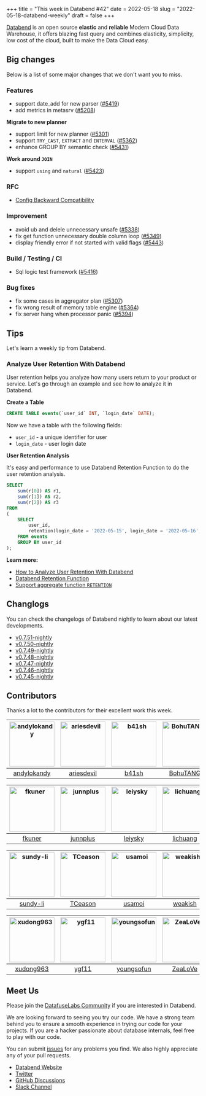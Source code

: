 +++
title = "This week in Databend #42"
date = 2022-05-18
slug = "2022-05-18-databend-weekly"
draft = false
+++

[Databend](https://github.com/datafuselabs/databend) is an open source **elastic** and **reliable** Modern Cloud Data Warehouse, it offers blazing fast query and combines elasticity, simplicity, low cost of the cloud, built to make the Data Cloud easy.

## Big changes

Below is a list of some major changes that we don't want you to miss.

### Features

- support date_add for new parser ([#5419](https://github.com/datafuselabs/databend/pull/5419))
- add metrics in metasrv ([#5208](https://github.com/datafuselabs/databend/pull/5208))

**Migrate to new planner**

- support limit for new planner ([#5301](https://github.com/datafuselabs/databend/pull/5301))
- support `TRY_CAST`, `EXTRACT` and `INTERVAL` ([#5362](https://github.com/datafuselabs/databend/pull/5362))
- enhance GROUP BY semantic check ([#5431](https://github.com/datafuselabs/databend/pull/5431))

**Work around `JOIN`**

- support `using` and `natural` ([#5423](https://github.com/datafuselabs/databend/pull/5423))

### RFC

- [Config Backward Compatibility](https://databend.rs/doc/contributing/rfcs/config-backward-compatibility)

### Improvement

- avoid ub and delele unnecessary unsafe ([#5338](https://github.com/datafuselabs/databend/pull/5338))
- fix get function unnecessary double column loop ([#5349](https://github.com/datafuselabs/databend/pull/5349))
- display friendly error if not started with valid flags ([#5443](https://github.com/datafuselabs/databend/pull/5443))

### Build / Testing / CI

- Sql logic test framework ([#5416](https://github.com/datafuselabs/databend/pull/5416))

### Bug fixes

- fix some cases in aggregator plan ([#5307](https://github.com/datafuselabs/databend/pull/5307))
- fix wrong result of memory table engine ([#5364](https://github.com/datafuselabs/databend/pull/5364))
- fix server hang when processor panic ([#5394](https://github.com/datafuselabs/databend/pull/5394))

## Tips

Let's learn a weekly tip from Databend.

### Analyze User Retention With Databend

User retention helps you analyze how many users return to your product or service. Let's go through an example and see how to analyze it in Databend.

**Create a Table**

```SQL
CREATE TABLE events(`user_id` INT, `login_date` DATE);
```

Now we have a table with the following fields:

- `user_id` - a unique identifier for user
- `login_date` - user login date

**User Retention Analysis**

It's easy and performance to use Databend Retention Function to do the user retention analysis.

```SQL
SELECT
    sum(r[0]) AS r1,
    sum(r[1]) AS r2,
    sum(r[2]) AS r3
FROM
(
    SELECT
        user_id,
        retention(login_date = '2022-05-15', login_date = '2022-05-16', login_date = '2022-05-17') AS r
    FROM events
    GROUP BY user_id
);
```

**Learn more:**

- [How to Analyze User Retention With Databend](https://databend.rs/doc/learn/analyze-user-retention-with-databend)
- [Databend Retention Function](https://databend.rs/doc/reference/functions/aggregate-functions/aggregate-retention)
- [Support aggregate function `RETENTION`](https://github.com/datafuselabs/databend/pull/4970)

## Changlogs

You can check the changelogs of Databend nightly to learn about our latest developments.

- [v0.7.51-nightly](https://github.com/datafuselabs/databend/releases/tag/v0.7.51-nightly)
- [v0.7.50-nightly](https://github.com/datafuselabs/databend/releases/tag/v0.7.50-nightly)
- [v0.7.49-nightly](https://github.com/datafuselabs/databend/releases/tag/v0.7.49-nightly)
- [v0.7.48-nightly](https://github.com/datafuselabs/databend/releases/tag/v0.7.48-nightly)
- [v0.7.47-nightly](https://github.com/datafuselabs/databend/releases/tag/v0.7.47-nightly)
- [v0.7.46-nightly](https://github.com/datafuselabs/databend/releases/tag/v0.7.46-nightly)
- [v0.7.45-nightly](https://github.com/datafuselabs/databend/releases/tag/v0.7.45-nightly)

## Contributors

Thanks a lot to the contributors for their excellent work this week.

| [<img alt="andylokandy" src="https://avatars.githubusercontent.com/u/9637710?v=4&s=117" width="117">](https://github.com/andylokandy) | [<img alt="ariesdevil" src="https://avatars.githubusercontent.com/u/7812909?v=4&s=117" width="117">](https://github.com/ariesdevil) | [<img alt="b41sh" src="https://avatars.githubusercontent.com/u/1070352?v=4&s=117" width="117">](https://github.com/b41sh) | [<img alt="BohuTANG" src="https://avatars.githubusercontent.com/u/172204?v=4&s=117" width="117">](https://github.com/BohuTANG) | [<img alt="drmingdrmer" src="https://avatars.githubusercontent.com/u/44069?v=4&s=117" width="117">](https://github.com/drmingdrmer) | [<img alt="everpcpc" src="https://avatars.githubusercontent.com/u/1808802?v=4&s=117" width="117">](https://github.com/everpcpc) |
| :-----------------------------------------------------------------------------------------------------------------------------------: | :---------------------------------------------------------------------------------------------------------------------------------: | :-----------------------------------------------------------------------------------------------------------------------: | :----------------------------------------------------------------------------------------------------------------------------: | :---------------------------------------------------------------------------------------------------------------------------------: | :-----------------------------------------------------------------------------------------------------------------------------: |
|                                             [andylokandy](https://github.com/andylokandy)                                             |                                             [ariesdevil](https://github.com/ariesdevil)                                             |                                             [b41sh](https://github.com/b41sh)                                             |                                            [BohuTANG](https://github.com/BohuTANG)                                             |                                            [drmingdrmer](https://github.com/drmingdrmer)                                            |                                             [everpcpc](https://github.com/everpcpc)                                             |

| [<img alt="fkuner" src="https://avatars.githubusercontent.com/u/39162698?v=4&s=117" width="117">](https://github.com/fkuner) | [<img alt="junnplus" src="https://avatars.githubusercontent.com/u/8097526?v=4&s=117" width="117">](https://github.com/junnplus) | [<img alt="leiysky" src="https://avatars.githubusercontent.com/u/22445410?v=4&s=117" width="117">](https://github.com/leiysky) | [<img alt="lichuang" src="https://avatars.githubusercontent.com/u/1998569?v=4&s=117" width="117">](https://github.com/lichuang) | [<img alt="mergify[bot]" src="https://avatars.githubusercontent.com/in/10562?v=4&s=117" width="117">](https://github.com/apps/mergify) | [<img alt="RinChanNOWWW" src="https://avatars.githubusercontent.com/u/33975039?v=4&s=117" width="117">](https://github.com/RinChanNOWWW) |
| :--------------------------------------------------------------------------------------------------------------------------: | :-----------------------------------------------------------------------------------------------------------------------------: | :----------------------------------------------------------------------------------------------------------------------------: | :-----------------------------------------------------------------------------------------------------------------------------: | :------------------------------------------------------------------------------------------------------------------------------------: | :--------------------------------------------------------------------------------------------------------------------------------------: |
|                                             [fkuner](https://github.com/fkuner)                                              |                                             [junnplus](https://github.com/junnplus)                                             |                                             [leiysky](https://github.com/leiysky)                                              |                                             [lichuang](https://github.com/lichuang)                                             |                                            [mergify[bot]](https://github.com/apps/mergify)                                             |                                             [RinChanNOWWW](https://github.com/RinChanNOWWW)                                              |

| [<img alt="sundy-li" src="https://avatars.githubusercontent.com/u/3325189?v=4&s=117" width="117">](https://github.com/sundy-li) | [<img alt="TCeason" src="https://avatars.githubusercontent.com/u/33082201?v=4&s=117" width="117">](https://github.com/TCeason) | [<img alt="usamoi" src="https://avatars.githubusercontent.com/u/79277854?v=4&s=117" width="117">](https://github.com/usamoi) | [<img alt="weakish" src="https://avatars.githubusercontent.com/u/114114?v=4&s=117" width="117">](https://github.com/weakish) | [<img alt="wubx" src="https://avatars.githubusercontent.com/u/320680?v=4&s=117" width="117">](https://github.com/wubx) | [<img alt="Xuanwo" src="https://avatars.githubusercontent.com/u/5351546?v=4&s=117" width="117">](https://github.com/Xuanwo) |
| :-----------------------------------------------------------------------------------------------------------------------------: | :----------------------------------------------------------------------------------------------------------------------------: | :--------------------------------------------------------------------------------------------------------------------------: | :--------------------------------------------------------------------------------------------------------------------------: | :--------------------------------------------------------------------------------------------------------------------: | :-------------------------------------------------------------------------------------------------------------------------: |
|                                             [sundy-li](https://github.com/sundy-li)                                             |                                             [TCeason](https://github.com/TCeason)                                              |                                             [usamoi](https://github.com/usamoi)                                              |                                            [weakish](https://github.com/weakish)                                             |                                            [wubx](https://github.com/wubx)                                             |                                             [Xuanwo](https://github.com/Xuanwo)                                             |

| [<img alt="xudong963" src="https://avatars.githubusercontent.com/u/41979257?v=4&s=117" width="117">](https://github.com/xudong963) | [<img alt="ygf11" src="https://avatars.githubusercontent.com/u/3428089?v=4&s=117" width="117">](https://github.com/ygf11) | [<img alt="youngsofun" src="https://avatars.githubusercontent.com/u/5782159?v=4&s=117" width="117">](https://github.com/youngsofun) | [<img alt="ZeaLoVe" src="https://avatars.githubusercontent.com/u/10904090?v=4&s=117" width="117">](https://github.com/ZeaLoVe) | [<img alt="zhang2014" src="https://avatars.githubusercontent.com/u/8087042?v=4&s=117" width="117">](https://github.com/zhang2014) |     |
| :--------------------------------------------------------------------------------------------------------------------------------: | :-----------------------------------------------------------------------------------------------------------------------: | :---------------------------------------------------------------------------------------------------------------------------------: | :----------------------------------------------------------------------------------------------------------------------------: | :-------------------------------------------------------------------------------------------------------------------------------: | :-: |
|                                             [xudong963](https://github.com/xudong963)                                              |                                             [ygf11](https://github.com/ygf11)                                             |                                             [youngsofun](https://github.com/youngsofun)                                             |                                             [ZeaLoVe](https://github.com/ZeaLoVe)                                              |                                             [zhang2014](https://github.com/zhang2014)                                             |     |

## Meet Us

Please join the [DatafuseLabs Community](https://github.com/datafuselabs/) if you are interested in Databend.

We are looking forward to seeing you try our code. We have a strong team behind you to ensure a smooth experience in trying our code for your projects.
If you are a hacker passionate about database internals, feel free to play with our code.

You can submit [issues](https://github.com/datafuselabs/databend/issues) for any problems you find. We also highly appreciate any of your pull requests.

- [Databend Website](https://databend.rs)
- [Twitter](https://twitter.com/Datafuse_Labs)
- [GitHub Discussions](https://github.com/datafuselabs/databend/discussions)
- [Slack Channel](https://link.databend.rs/join-slack)
